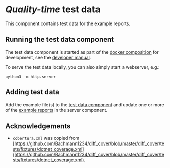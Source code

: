 # *Quality-time* test data

This component contains test data for the example reports.

## Running the test data component

The test data component is started as part of the [docker composition](docker/docker-compose.override.yml) for development, see the [developer manual](docs/DEVELOP.md).

To serve the test data locally, you can also simply start a webserver, e.g.:

```console
python3 -m http.server
```

## Adding test data

Add the example file(s) to the [test data component](components/testdata) and update one or more of the [example reports](components/server/src/data/example-reports) in the server component.

## Acknowledgements

- `cobertura.xml` was copied from [https://github.com/Bachmann1234/diff_cover/blob/master/diff_cover/tests/fixtures/dotnet_coverage.xml](https://github.com/Bachmann1234/diff_cover/blob/master/diff_cover/tests/fixtures/dotnet_coverage.xml).
